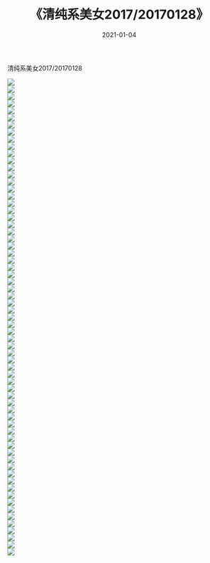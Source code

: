 ﻿---
layout: post
title:  《清纯系美女2017/20170128》
date:   2021-01-04
img: http://img.660000.xyz/Sharelink/清纯系美女/2017/20170128/000.jpg
categories: [美女, 清纯, 唯美]
---

清纯系美女2017/20170128

 ![](http://img.660000.xyz/Sharelink/清纯系美女/2017/20170128/001.jpg) <br>![](http://img.660000.xyz/Sharelink/清纯系美女/2017/20170128/002.jpg) <br>![](http://img.660000.xyz/Sharelink/清纯系美女/2017/20170128/003.jpg) <br>![](http://img.660000.xyz/Sharelink/清纯系美女/2017/20170128/004.jpg) <br>![](http://img.660000.xyz/Sharelink/清纯系美女/2017/20170128/005.jpg) <br>![](http://img.660000.xyz/Sharelink/清纯系美女/2017/20170128/006.jpg) <br>![](http://img.660000.xyz/Sharelink/清纯系美女/2017/20170128/007.jpg) <br>![](http://img.660000.xyz/Sharelink/清纯系美女/2017/20170128/008.jpg) <br>![](http://img.660000.xyz/Sharelink/清纯系美女/2017/20170128/009.jpg) <br>![](http://img.660000.xyz/Sharelink/清纯系美女/2017/20170128/010.jpg) <br>![](http://img.660000.xyz/Sharelink/清纯系美女/2017/20170128/011.jpg) <br>![](http://img.660000.xyz/Sharelink/清纯系美女/2017/20170128/012.jpg) <br>![](http://img.660000.xyz/Sharelink/清纯系美女/2017/20170128/013.jpg) <br>![](http://img.660000.xyz/Sharelink/清纯系美女/2017/20170128/014.jpg) <br>![](http://img.660000.xyz/Sharelink/清纯系美女/2017/20170128/015.jpg) <br>![](http://img.660000.xyz/Sharelink/清纯系美女/2017/20170128/016.jpg) <br>![](http://img.660000.xyz/Sharelink/清纯系美女/2017/20170128/017.jpg) <br>![](http://img.660000.xyz/Sharelink/清纯系美女/2017/20170128/018.jpg) <br>![](http://img.660000.xyz/Sharelink/清纯系美女/2017/20170128/019.jpg) <br>![](http://img.660000.xyz/Sharelink/清纯系美女/2017/20170128/020.jpg) <br>![](http://img.660000.xyz/Sharelink/清纯系美女/2017/20170128/021.jpg) <br>![](http://img.660000.xyz/Sharelink/清纯系美女/2017/20170128/022.jpg) <br>![](http://img.660000.xyz/Sharelink/清纯系美女/2017/20170128/023.jpg) <br>![](http://img.660000.xyz/Sharelink/清纯系美女/2017/20170128/024.jpg) <br>![](http://img.660000.xyz/Sharelink/清纯系美女/2017/20170128/025.jpg) <br>![](http://img.660000.xyz/Sharelink/清纯系美女/2017/20170128/026.jpg) <br>![](http://img.660000.xyz/Sharelink/清纯系美女/2017/20170128/027.jpg) <br>![](http://img.660000.xyz/Sharelink/清纯系美女/2017/20170128/028.jpg) <br>![](http://img.660000.xyz/Sharelink/清纯系美女/2017/20170128/029.jpg) <br>![](http://img.660000.xyz/Sharelink/清纯系美女/2017/20170128/030.jpg) <br>![](http://img.660000.xyz/Sharelink/清纯系美女/2017/20170128/031.jpg) <br>![](http://img.660000.xyz/Sharelink/清纯系美女/2017/20170128/032.jpg) <br>![](http://img.660000.xyz/Sharelink/清纯系美女/2017/20170128/033.jpg) <br>![](http://img.660000.xyz/Sharelink/清纯系美女/2017/20170128/034.jpg) <br>![](http://img.660000.xyz/Sharelink/清纯系美女/2017/20170128/035.jpg) <br>![](http://img.660000.xyz/Sharelink/清纯系美女/2017/20170128/036.jpg) <br>![](http://img.660000.xyz/Sharelink/清纯系美女/2017/20170128/037.jpg) <br>![](http://img.660000.xyz/Sharelink/清纯系美女/2017/20170128/038.jpg) <br>![](http://img.660000.xyz/Sharelink/清纯系美女/2017/20170128/039.jpg) <br>![](http://img.660000.xyz/Sharelink/清纯系美女/2017/20170128/040.jpg) <br>![](http://img.660000.xyz/Sharelink/清纯系美女/2017/20170128/041.jpg) <br>![](http://img.660000.xyz/Sharelink/清纯系美女/2017/20170128/042.jpg) <br>![](http://img.660000.xyz/Sharelink/清纯系美女/2017/20170128/043.jpg) <br>![](http://img.660000.xyz/Sharelink/清纯系美女/2017/20170128/044.jpg) <br>![](http://img.660000.xyz/Sharelink/清纯系美女/2017/20170128/045.jpg) <br>![](http://img.660000.xyz/Sharelink/清纯系美女/2017/20170128/046.jpg) <br>![](http://img.660000.xyz/Sharelink/清纯系美女/2017/20170128/047.jpg) <br>![](http://img.660000.xyz/Sharelink/清纯系美女/2017/20170128/048.jpg) <br>![](http://img.660000.xyz/Sharelink/清纯系美女/2017/20170128/049.jpg) <br>![](http://img.660000.xyz/Sharelink/清纯系美女/2017/20170128/050.jpg) <br>![](http://img.660000.xyz/Sharelink/清纯系美女/2017/20170128/051.jpg) <br>![](http://img.660000.xyz/Sharelink/清纯系美女/2017/20170128/052.jpg) <br>![](http://img.660000.xyz/Sharelink/清纯系美女/2017/20170128/053.jpg) <br>![](http://img.660000.xyz/Sharelink/清纯系美女/2017/20170128/054.jpg) <br>![](http://img.660000.xyz/Sharelink/清纯系美女/2017/20170128/055.jpg) <br>![](http://img.660000.xyz/Sharelink/清纯系美女/2017/20170128/056.jpg) <br>![](http://img.660000.xyz/Sharelink/清纯系美女/2017/20170128/057.jpg) <br>![](http://img.660000.xyz/Sharelink/清纯系美女/2017/20170128/058.jpg) <br>![](http://img.660000.xyz/Sharelink/清纯系美女/2017/20170128/059.jpg) <br>![](http://img.660000.xyz/Sharelink/清纯系美女/2017/20170128/060.jpg) <br>![](http://img.660000.xyz/Sharelink/清纯系美女/2017/20170128/061.jpg) <br>![](http://img.660000.xyz/Sharelink/清纯系美女/2017/20170128/062.jpg) <br>![](http://img.660000.xyz/Sharelink/清纯系美女/2017/20170128/063.jpg) <br>![](http://img.660000.xyz/Sharelink/清纯系美女/2017/20170128/064.jpg) <br>![](http://img.660000.xyz/Sharelink/清纯系美女/2017/20170128/065.jpg) <br>![](http://img.660000.xyz/Sharelink/清纯系美女/2017/20170128/066.jpg) <br>![](http://img.660000.xyz/Sharelink/清纯系美女/2017/20170128/067.jpg) <br>